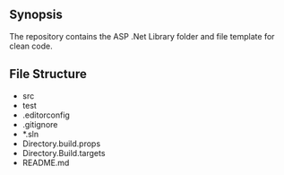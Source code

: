 ## Synopsis
The repository contains the ASP .Net Library folder and file template for clean code.

## File Structure
- src
- test
- .editorconfig
- .gitignore
- *.sln
- Directory.build.props
- Directory.Build.targets
- README.md
